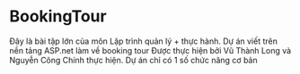 # BookingTour
Đây là bài tập lớn của môn Lập trình quản lý + thực hành.
Dự án viết trên nền tảng ASP.net làm về booking tour
Được thực hiện bởi Vũ Thành Long và Nguyễn Công Chính thực hiện.
Dự án chỉ có 1 số chức năng cơ bản
